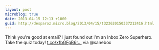 ```yaml
---
layout: post
microblog: true
date: 2013-04-15 12:13 +1000
guid: http://desparoz.micro.blog/2013/04/15/t323620150337212416.html
---
```

Think you're good at email? I just found out I'm  an Inbox Zero Superhero. Take the quiz today!  [t.co/xfbGFgB6r...](http://t.co/xfbGFgB6r4) via @sanebox
